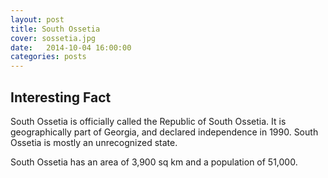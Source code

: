 ```yaml
---
layout: post
title: South Ossetia
cover: sossetia.jpg
date:   2014-10-04 16:00:00
categories: posts
---
```


## Interesting Fact

South Ossetia is officially called the Republic of South Ossetia. It is geographically part of Georgia, and declared independence in 1990. South Ossetia is mostly an unrecognized state. 

South Ossetia has an area of 3,900 sq km and a population of 51,000.